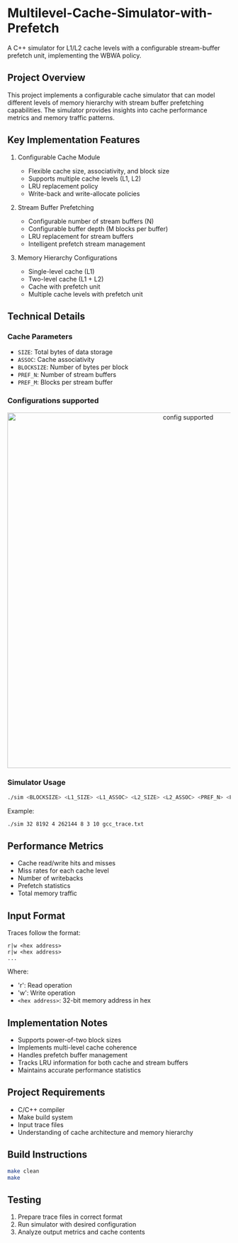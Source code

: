 # Multilevel-Cache-Simulator-with-Prefetch

A C++ simulator for L1/L2 cache levels with a configurable stream-buffer prefetch unit, implementing the WBWA policy.

## Project Overview

This project implements a configurable cache simulator that can model different levels of memory hierarchy with stream buffer prefetching capabilities. The simulator provides insights into cache performance metrics and memory traffic patterns.

## Key Implementation Features

1. Configurable Cache Module
   - Flexible cache size, associativity, and block size
   - Supports multiple cache levels (L1, L2)
   - LRU replacement policy
   - Write-back and write-allocate policies

2. Stream Buffer Prefetching
   - Configurable number of stream buffers (N)
   - Configurable buffer depth (M blocks per buffer)
   - LRU replacement for stream buffers
   - Intelligent prefetch stream management

3. Memory Hierarchy Configurations
   - Single-level cache (L1)
   - Two-level cache (L1 + L2)
   - Cache with prefetch unit
   - Multiple cache levels with prefetch unit

## Technical Details

### Cache Parameters
* `SIZE`: Total bytes of data storage
* `ASSOC`: Cache associativity
* `BLOCKSIZE`: Number of bytes per block
* `PREF_N`: Number of stream buffers
* `PREF_M`: Blocks per stream buffer

### Configurations supported
<div align="center">
<img width="800" alt="config supported" src="https://github.com/user-attachments/assets/1586344b-c055-4326-a633-3b3ee9589d26">
</div>

### Simulator Usage

```bash
./sim <BLOCKSIZE> <L1_SIZE> <L1_ASSOC> <L2_SIZE> <L2_ASSOC> <PREF_N> <PREF_M> <trace_file>
```

Example:
```bash
./sim 32 8192 4 262144 8 3 10 gcc_trace.txt
```

## Performance Metrics
* Cache read/write hits and misses
* Miss rates for each cache level
* Number of writebacks
* Prefetch statistics
* Total memory traffic

## Input Format
Traces follow the format:
```
r|w <hex address>
r|w <hex address>
...
```
Where:
- 'r': Read operation
- 'w': Write operation
- `<hex address>`: 32-bit memory address in hex

## Implementation Notes
* Supports power-of-two block sizes
* Implements multi-level cache coherence
* Handles prefetch buffer management
* Tracks LRU information for both cache and stream buffers
* Maintains accurate performance statistics

## Project Requirements
* C/C++ compiler
* Make build system
* Input trace files
* Understanding of cache architecture and memory hierarchy

## Build Instructions
```bash
make clean
make
```

## Testing
1. Prepare trace files in correct format
2. Run simulator with desired configuration
3. Analyze output metrics and cache contents


